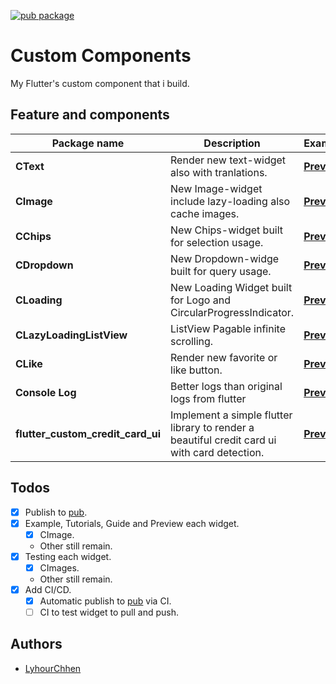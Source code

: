 [![pub package](https://img.shields.io/badge/pub-0.0.1-blueviolet.svg)](https://pub.dev/packages/custom_components)

# Custom Components
My Flutter's custom component that i build.



## Feature and components
 
|Package name| Description | Example|IsDone
|--|--|--|--|
| **CText**  | Render new text-widget also with tranlations. |[**Preview**](https://github.com/LyhourChhen/custom_components/tree/master/example)|x |
|**CImage**|New Image-widget include lazy-loading also cache images.|[**Preview**](https://github.com/LyhourChhen/custom_components/tree/master/example)| **YES**
|**CChips**|New Chips-widget built for selection usage.|[**Preview**](https://github.com/LyhourChhen/custom_components/tree/master/example)|x
|**CDropdown**|New Dropdown-widge built for query usage.|[**Preview**](https://github.com/LyhourChhen/custom_components/tree/master/example)|x
|**CLoading**|New Loading Widget built for Logo and CircularProgressIndicator.|[**Preview**](https://github.com/LyhourChhen/custom_components/tree/master/example)|x
|**CLazyLoadingListView**|ListView Pagable infinite scrolling.|[**Preview**](https://github.com/LyhourChhen/custom_components/tree/master/example)|x
|**CLike**|Render new favorite or like button.|[**Preview**](https://github.com/LyhourChhen/custom_components/tree/master/example)|x
|**Console Log**|Better logs than original logs from flutter|[**Preview**](https://github.com/LyhourChhen/custom_components/tree/master/example)|x
|**flutter_custom_credit_card_ui**|Implement a simple flutter library to render a beautiful credit card ui with card detection.|[**Preview**](https://github.com/LyhourChhen/flutter_custom_credit_card_ui)|**YES**

## Todos
- [x] Publish to [pub](https://pub.dev/packages/custom_components).
- [x] Example, Tutorials, Guide and Preview each widget.
  - [x] CImage.
  - Other still remain.
- [x] Testing each widget.
  - [x] CImages.
  - Other still remain.
- [x] Add CI/CD.
  - [x] Automatic publish to [pub](https://pub.dev/packages/custom_components) via CI.
  - [ ] CI to test widget to pull and push.

## Authors 
- [LyhourChhen](https://github.com/lyhourchhen)
